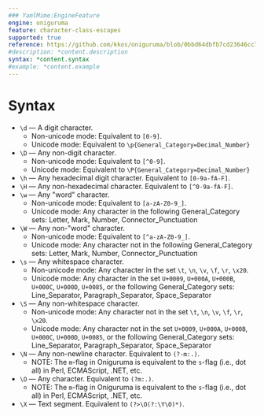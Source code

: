 ```yaml
---
### YamlMime:EngineFeature
engine: oniguruma
feature: character-class-escapes
supported: true
reference: https://github.com/kkos/oniguruma/blob/0bbd64dbfb7cd23646cc798470daa5223964cf5b/doc/RE#L50-L91
#description: *content.description
syntax: *content.syntax
#example: *content.example
---
```

# Syntax

- `\d` &mdash; A digit character. 
  - Non-unicode mode: Equivalent to `[0-9]`.
  - Unicode mode: Equivalent to `\p{General_Category=Decimal_Number}`
- `\D` &mdash; Any non-digit character. 
  - Non-unicode mode: Equivalent to `[^0-9]`.
  - Unicode mode: Equivalent to `\P{General_Category=Decimal_Number}`
- `\h` &mdash; Any hexadecimal digit character. Equivalent to `[0-9a-fA-F]`.
- `\H` &mdash; Any non-hexadecimal character. Equivalent to `[^0-9a-fA-F]`.
- `\w` &mdash; Any "word" character.
  - Non-unicode mode: Equivalent to `[a-zA-Z0-9_]`.
  - Unicode mode: Any character in the following General_Category sets: Letter, Mark, Number, Connector_Punctuation
- `\W` &mdash; Any non-"word" character.
  - Non-unicode mode: Equivalent to `[^a-zA-Z0-9_]`.
  - Unicode mode: Any character not in the following General_Category sets: Letter, Mark, Number, Connector_Punctuation
- `\s` &mdash; Any whitespace character.
  - Non-unicode mode: Any character in the set `\t`, `\n`, `\v`, `\f`, `\r`, `\x20`.
  - Unicode mode: Any character in the set `U+0009`, `U+000A`, `U+000B`, `U+000C`, `U+000D`, `U+0085`, or the following General_Category sets: Line_Separator, Paragraph_Separator, Space_Separator
- `\S` &mdash; Any non-whitespace character.
  - Non-unicode mode: Any character not in the set `\t`, `\n`, `\v`, `\f`, `\r`, `\x20`.
  - Unicode mode: Any character not in the set `U+0009`, `U+000A`, `U+000B`, `U+000C`, `U+000D`, `U+0085`, or the following General_Category sets: Line_Separator, Paragraph_Separator, Space_Separator
- `\N` &mdash; Any non-newline character. Equivalent to `(?-m:.)`.
  - NOTE: The `m`-flag in Oniguruma is equivalent to the `s`-flag (i.e., dot all) in Perl, ECMAScript, .NET, etc.
- `\O` &mdash; Any character. Equivalent to `(?m:.)`.
  - NOTE: The `m`-flag in Oniguruma is equivalent to the `s`-flag (i.e., dot all) in Perl, ECMAScript, .NET, etc.
- `\X` &mdash; Text segment. Equivalent to `(?>\O(?:\Y\O)*)`.
